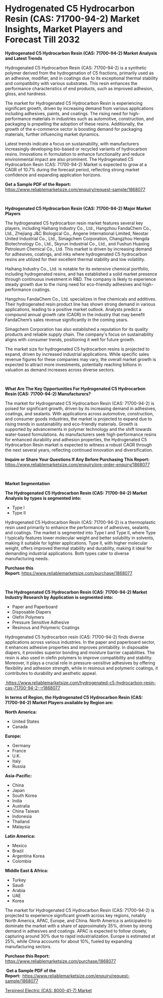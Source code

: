 <p><h1>Hydrogenated C5 Hydrocarbon Resin (CAS: 71700-94-2) Market Insights, Market Players and Forecast Till 2032</h1></p><p><strong>Hydrogenated C5 Hydrocarbon Resin (CAS: 71700-94-2) Market Analysis and Latest Trends</strong></p>
<p><p>Hydrogenated C5 Hydrocarbon Resin (CAS: 71700-94-2) is a synthetic polymer derived from the hydrogenation of C5 fractions, primarily used as an adhesive, modifier, and in coatings due to its exceptional thermal stability and compatibility with various substrates. This resin enhances the performance characteristics of end products, such as improved adhesion, gloss, and hardness.</p><p>The market for Hydrogenated C5 Hydrocarbon Resin is experiencing significant growth, driven by increasing demand from various applications including adhesives, paints, and coatings. The rising need for high-performance materials in industries such as automotive, construction, and packaging is propelling the adoption of these resins. Additionally, the growth of the e-commerce sector is boosting demand for packaging materials, further influencing market dynamics.</p><p>Latest trends indicate a focus on sustainability, with manufacturers increasingly developing bio-based or recycled variants of hydrocarbon resins. Innovations in formulation to enhance functionality and reduce environmental impact are also prominent. The Hydrogenated C5 Hydrocarbon Resin (CAS: 71700-94-2) Market is expected to grow at a CAGR of 10.7% during the forecast period, reflecting strong market confidence and expanding application horizons.</p></p>
<p><strong>Get a Sample PDF of the Report:&nbsp;</strong> <a href="https://www.reliablemarketsize.com/enquiry/request-sample/1868077?utm_campaign=1897&utm_medium=2&utm_source=Github&utm_content=ia&utm_term=10012025&utm_id=hydrogenated-c5-hydrocarbon-resin-cas-71700-94-2">https://www.reliablemarketsize.com/enquiry/request-sample/1868077</a></p>
<p>&nbsp;</p>
<p><strong>Hydrogenated C5 Hydrocarbon Resin (CAS: 71700-94-2) Major Market Players</strong></p>
<p><p>The hydrogenated C5 hydrocarbon resin market features several key players, including Haihang Industry Co., Ltd., Hangzhou FandaChem Co., Ltd., Zhejiang J&C Biological Co., Angene International Limited, Neostar United Industrial Co., Ltd., Simagchem Corporation, Changzhou Hengda Biotechnology Co., Ltd., Skyrun Industrial Co., Ltd., and Fushun Huaxing Petroleum Chemical Co., Ltd. This market is driven by increasing demand for adhesives, coatings, and inks where hydrogenated C5 hydrocarbon resins are utilized for their excellent thermal stability and low volatility.</p><p>Haihang Industry Co., Ltd. is notable for its extensive chemical portfolio, including hydrogenated resins, and has established a solid market presence through continuous investment in R&D. The company is likely to experience steady growth due to the rising need for eco-friendly adhesives and high-performance coatings.</p><p>Hangzhou FandaChem Co., Ltd. specializes in fine chemicals and additives. Their hydrogenated resin product line has shown strong demand in various applications, leading to a positive market outlook. Analysts predict a compound annual growth rate (CAGR) in the industry that may benefit FandaChem’s sales revenue significantly in the coming years.</p><p>Simagchem Corporation has also established a reputation for its quality products and reliable supply chain. The company's focus on sustainability aligns with consumer trends, positioning it well for future growth.</p><p>The market size for hydrogenated C5 hydrocarbon resins is projected to expand, driven by increased industrial applications. While specific sales revenue figures for these companies may vary, the overall market growth is expected to attract more investments, potentially reaching billions in valuation as demand increases across diverse sectors.</p></p>
<p>&nbsp;</p>
<p><strong>What Are The Key Opportunities For Hydrogenated C5 Hydrocarbon Resin (CAS: 71700-94-2) Manufacturers?</strong></p>
<p><p>The market for Hydrogenated C5 Hydrocarbon Resin (CAS: 71700-94-2) is poised for significant growth, driven by its increasing demand in adhesives, coatings, and sealants. With applications across automotive, construction, and consumer goods industries, the market is projected to expand due to rising trends in sustainability and eco-friendly materials. Growth is supported by advancements in polymer technology and the shift towards water-based formulations. As manufacturers seek high-performance resins for enhanced durability and adhesion properties, the Hydrogenated C5 Hydrocarbon Resin market is expected to witness a robust CAGR through the next several years, reflecting continued innovation and diversification.</p></p>
<p><strong>Inquire or Share Your Questions If Any Before Purchasing This Report:</strong> <a href="https://www.reliablemarketsize.com/enquiry/pre-order-enquiry/1868077?utm_campaign=1897&utm_medium=2&utm_source=Github&utm_content=ia&utm_term=10012025&utm_id=hydrogenated-c5-hydrocarbon-resin-cas-71700-94-2">https://www.reliablemarketsize.com/enquiry/pre-order-enquiry/1868077</a></p>
<p>&nbsp;</p>
<p><strong>Market Segmentation</strong></p>
<p><strong>The Hydrogenated C5 Hydrocarbon Resin (CAS: 71700-94-2) Market Analysis by types is segmented into:</strong></p>
<p><ul><li>Type I</li><li>Type II</li></ul></p>
<p><p>Hydrogenated C5 Hydrocarbon Resin (CAS: 71700-94-2) is a thermoplastic resin used primarily to enhance the performance of adhesives, sealants, and coatings. The market is segmented into Type I and Type II, where Type I typically features lower molecular weight and better solubility in solvents, making it suitable for lighter applications. Type II, with higher molecular weight, offers improved thermal stability and durability, making it ideal for demanding industrial applications. Both types cater to diverse manufacturing needs.</p></p>
<p><strong>Purchase this Report:&nbsp;</strong><a href="https://www.reliablemarketsize.com/purchase/1868077?utm_campaign=1897&utm_medium=2&utm_source=Github&utm_content=ia&utm_term=10012025&utm_id=hydrogenated-c5-hydrocarbon-resin-cas-71700-94-2">https://www.reliablemarketsize.com/purchase/1868077</a></p>
<p>&nbsp;</p>
<p><strong>The Hydrogenated C5 Hydrocarbon Resin (CAS: 71700-94-2) Market Industry Research by Application is segmented into:</strong></p>
<p><ul><li>Paper and Paperboard</li><li>Disposable Diapers</li><li>Olefin Polymers</li><li>Pressure Sensitive Adhesive</li><li>Resinous and Polymeric Coatings</li></ul></p>
<p><p>Hydrogenated C5 hydrocarbon resin (CAS: 71700-94-2) finds diverse applications across various industries. In the paper and paperboard sector, it enhances adhesive properties and improves printability. In disposable diapers, it provides superior bonding and moisture barrier capabilities. The resin is also used in olefin polymers to improve compatibility and stability. Moreover, it plays a crucial role in pressure-sensitive adhesives by offering flexibility and adhesion strength, while in resinous and polymeric coatings, it contributes to durability and aesthetic appeal.</p></p>
<p><a href="https://www.reliablemarketsize.com/hydrogenated-c5-hydrocarbon-resin-cas-71700-94-2--r1868077?utm_campaign=1897&utm_medium=2&utm_source=Github&utm_content=ia&utm_term=10012025&utm_id=hydrogenated-c5-hydrocarbon-resin-cas-71700-94-2">&nbsp;https://www.reliablemarketsize.com/hydrogenated-c5-hydrocarbon-resin-cas-71700-94-2--r1868077</a></p>
<p><strong>In terms of Region, the Hydrogenated C5 Hydrocarbon Resin (CAS: 71700-94-2) Market Players available by Region are:</strong></p>
<p>
    <p> <strong> North America: </strong>
        <ul>
            <li>United States</li>
            <li>Canada</li>
        </ul>
        </p> 
    <p> <strong> Europe: </strong>
        <ul>
            <li>Germany</li>
            <li>France</li>
            <li>U.K.</li>
            <li>Italy</li>
            <li>Russia</li>
        </ul>
        </p> 
    <p> <strong> Asia-Pacific: </strong>
        <ul>
            <li>China</li>
            <li>Japan</li>
            <li>South Korea</li>
            <li>India</li>
            <li>Australia</li>
            <li>China Taiwan</li>
            <li>Indonesia</li>
            <li>Thailand</li>
            <li>Malaysia</li>
        </ul>
        </p> 
    <p> <strong> Latin America: </strong>
        <ul>
            <li>Mexico</li>
            <li>Brazil</li>
            <li>Argentina Korea</li>
            <li>Colombia</li>
        </ul>
        </p> 
    <p> <strong> Middle East & Africa: </strong>
        <ul>
            <li>Turkey</li>
            <li>Saudi</li>
            <li>Arabia</li>
            <li>UAE</li>
            <li>Korea</li>
        </ul>
    </p>
    </p>
<p><p>The market for Hydrogenated C5 Hydrocarbon Resin (CAS: 71700-94-2) is projected to experience significant growth across key regions, notably North America, APAC, Europe, and China. North America is anticipated to dominate the market with a share of approximately 35%, driven by strong demand in adhesives and coatings. APAC is expected to follow closely, capturing around 30% due to rapid industrialization. Europe is estimated at 25%, while China accounts for about 10%, fueled by expanding manufacturing sectors.</p></p>
<p><strong>Purchase this Report: </strong><a href="https://www.reliablemarketsize.com/purchase/1868077?utm_campaign=1897&utm_medium=2&utm_source=Github&utm_content=ia&utm_term=10012025&utm_id=hydrogenated-c5-hydrocarbon-resin-cas-71700-94-2">https://www.reliablemarketsize.com/purchase/1868077</a></p>
<p>&nbsp;<strong>Get a Sample PDF of the Report:&nbsp;&nbsp;</strong><a href="https://www.reliablemarketsize.com/enquiry/request-sample/1868077?utm_campaign=1897&utm_medium=2&utm_source=Github&utm_content=ia&utm_term=10012025&utm_id=hydrogenated-c5-hydrocarbon-resin-cas-71700-94-2">https://www.reliablemarketsize.com/enquiry/request-sample/1868077</a></p>
<p><strong></strong></p>
<p><p><a href="https://github.com/ChiragRP21/Market-Research-Report-List-7/blob/main/terpineol-electric-cas-8000-41-7-market.md?utm_campaign=1897&utm_medium=2&utm_source=Github&utm_content=ia&utm_term=10012025&utm_id=hydrogenated-c5-hydrocarbon-resin-cas-71700-94-2">Terpineol Electric (CAS: 8000-41-7) Market</a></p></p>